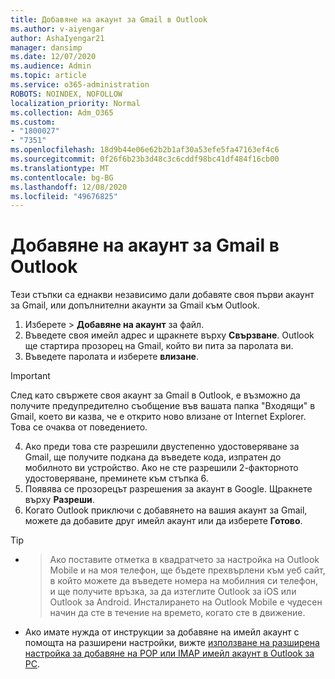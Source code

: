 ```yaml
---
title: Добавяне на акаунт за Gmail в Outlook
ms.author: v-aiyengar
author: AshaIyengar21
manager: dansimp
ms.date: 12/07/2020
ms.audience: Admin
ms.topic: article
ms.service: o365-administration
ROBOTS: NOINDEX, NOFOLLOW
localization_priority: Normal
ms.collection: Adm_O365
ms.custom:
- "1800027"
- "7351"
ms.openlocfilehash: 18d9b44e06e62b2b1af30a53efe5fa47163ef4c6
ms.sourcegitcommit: 0f26f6b23b3d48c3c6cddf98bc41df484f16cb00
ms.translationtype: MT
ms.contentlocale: bg-BG
ms.lasthandoff: 12/08/2020
ms.locfileid: "49676825"
---
```

# <a name="add-a-gmail-account-to-outlook"></a>Добавяне на акаунт за Gmail в Outlook

Тези стъпки са еднакви независимо дали добавяте своя първи акаунт за Gmail, или допълнителни акаунти за Gmail към Outlook.

1. Изберете   >  **Добавяне на акаунт** за файл.
1. Въведете своя имейл адрес и щракнете върху **Свързване**. Outlook ще стартира прозорец на Gmail, който ви пита за паролата ви. 
1. Въведете паролата и изберете **влизане**.
> [!IMPORTANT]
> След като свържете своя акаунт за Gmail в Outlook, е възможно да получите предупредително съобщение във вашата папка "Входящи" в Gmail, което ви казва, че е открито ново влизане от Internet Explorer. Това се очаква от поведението.
4. Ако преди това сте разрешили двустепенно удостоверяване за Gmail, ще получите подкана да въведете кода, изпратен до мобилното ви устройство. Ако не сте разрешили 2-факторното удостоверяване, преминете към стъпка 6.
1. Появява се прозорецът разрешения за акаунт в Google. Щракнете върху **Разреши**.
1. Когато Outlook приключи с добавянето на вашия акаунт за Gmail, можете да добавите друг имейл акаунт или да изберете **Готово**.
> [!TIP]
- > Ако поставите отметка в квадратчето за настройка на Outlook Mobile и на моя телефон, ще бъдете прехвърлени към уеб сайт, в който можете да въведете номера на мобилния си телефон, и ще получите връзка, за да изтеглите Outlook за iOS или Outlook за Android. Инсталирането на Outlook Mobile е чудесен начин да сте в течение на времето, когато сте в движение.
- Ако имате нужда от инструкции за добавяне на имейл акаунт с помощта на разширени настройки, вижте [използване на разширена настройка за добавяне на POP или IMAP имейл акаунт в Outlook за PC](https://support.microsoft.com/office/change-or-update-email-account-settings-in-outlook-for-windows-560a9065-3c3a-4ec5-a24f-cdb9a8d622a2#bkmk_advanced).
